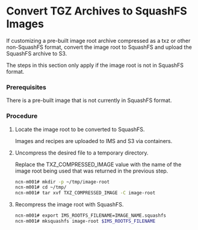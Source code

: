 # Convert TGZ Archives to SquashFS Images

If customizing a pre-built image root archive compressed as a txz or other non-SquashFS format, convert the image root to SquashFS and upload the SquashFS archive to S3.

The steps in this section only apply if the image root is not in SquashFS format.


### Prerequisites

There is a pre-built image that is not currently in SquashFS format.


### Procedure

1.  Locate the image root to be converted to SquashFS.

    Images and recipes are uploaded to IMS and S3 via containers.

2.  Uncompress the desired file to a temporary directory.

    Replace the TXZ\_COMPRESSED\_IMAGE value with the name of the image root being used that was returned in the previous step.

    ```bash
    ncn-m001# mkdir -p ~/tmp/image-root
    ncn-m001# cd ~/tmp/
    ncn-m001# tar xvf TXZ_COMPRESSED_IMAGE -C image-root
    ```

3.  Recompress the image root with SquashFS.

    ```bash
    ncn-m001# export IMS_ROOTFS_FILENAME=IMAGE_NAME.squashfs
    ncn-m001# mksquashfs image-root $IMS_ROOTFS_FILENAME
    ```

